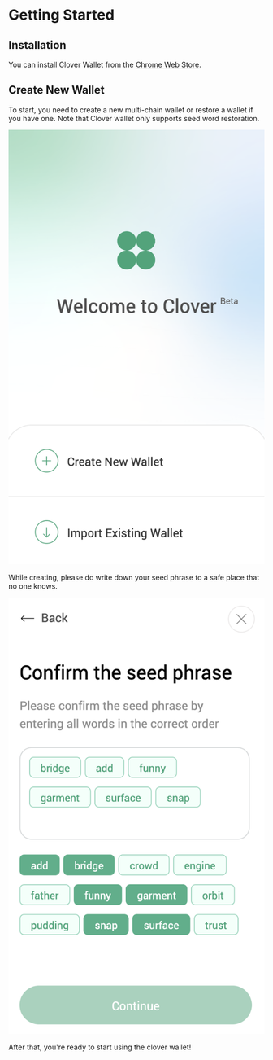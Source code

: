 # Getting Started

## Installation

You can install Clover Wallet from the [Chrome Web Store](https://chrome.google.com/webstore/detail/clover-wallet/nhnkbkgjikgcigadomkphalanndcapjk).

## Create New Wallet

To start, you need to create a new multi-chain wallet or restore a wallet if you have one. Note that Clover wallet only supports seed word restoration.  


![](../../.gitbook/assets/image%20%2854%29.png)

While creating, please do write down your seed phrase to a safe place that no one knows.

![](../../.gitbook/assets/image%20%2855%29.png)

After that, you're ready to start using the clover wallet!





